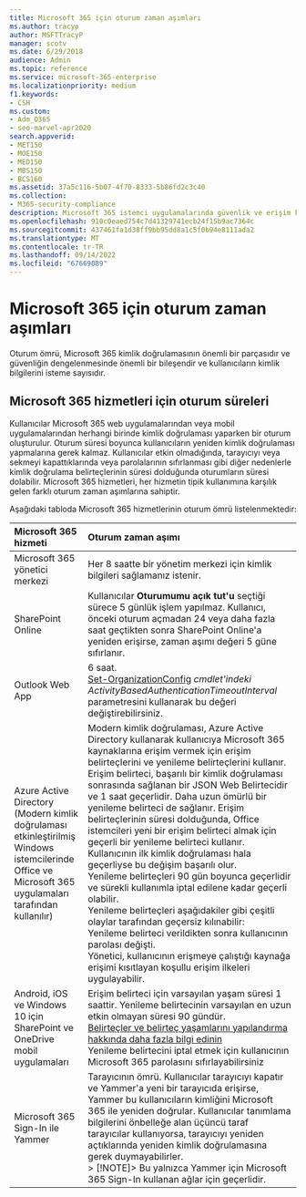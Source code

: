 ```yaml
---
title: Microsoft 365 için oturum zaman aşımları
ms.author: tracyp
author: MSFTTracyP
manager: scotv
ms.date: 6/29/2018
audience: Admin
ms.topic: reference
ms.service: microsoft-365-enterprise
ms.localizationpriority: medium
f1.keywords:
- CSH
ms.custom:
- Adm_O365
- seo-marvel-apr2020
search.appverid:
- MET150
- MOE150
- MED150
- MBS150
- BCS160
ms.assetid: 37a5c116-5b07-4f70-8333-5b86fd2c3c40
ms.collection:
- M365-security-compliance
description: Microsoft 365 istemci uygulamalarında güvenlik ve erişim kolaylığını dengelemek için oturum zaman aşımlarının nasıl kullanıldığını öğrenin.
ms.openlocfilehash: 910c0eaed754c7d41329741ecb24f15b9ac7364c
ms.sourcegitcommit: 437461fa1d38ff9bb95dd8a1c5f0b94e8111ada2
ms.translationtype: MT
ms.contentlocale: tr-TR
ms.lasthandoff: 09/14/2022
ms.locfileid: "67669089"
---
```

# <a name="session-timeouts-for-microsoft-365"></a>Microsoft 365 için oturum zaman aşımları

Oturum ömrü, Microsoft 365 kimlik doğrulamasının önemli bir parçasıdır ve güvenliğin dengelenmesinde önemli bir bileşendir ve kullanıcıların kimlik bilgilerini isteme sayısıdır.

## <a name="session-times-for-microsoft-365-services"></a>Microsoft 365 hizmetleri için oturum süreleri

Kullanıcılar Microsoft 365 web uygulamalarından veya mobil uygulamalarından herhangi birinde kimlik doğrulaması yaparken bir oturum oluşturulur. Oturum süresi boyunca kullanıcıların yeniden kimlik doğrulaması yapmalarına gerek kalmaz. Kullanıcılar etkin olmadığında, tarayıcıyı veya sekmeyi kapattıklarında veya parolalarının sıfırlanması gibi diğer nedenlerle kimlik doğrulama belirteçlerinin süresi dolduğunda oturumların süresi dolabilir. Microsoft 365 hizmetleri, her hizmetin tipik kullanımına karşılık gelen farklı oturum zaman aşımlarına sahiptir.

Aşağıdaki tabloda Microsoft 365 hizmetlerinin oturum ömrü listelenmektedir:

| Microsoft 365 hizmeti | Oturum zaman aşımı |
|:-----|:-----|
|Microsoft 365 yönetici merkezi  <br/> |Her 8 saatte bir yönetim merkezi için kimlik bilgileri sağlamanız istenir.  <br/> |
|SharePoint Online  <br/> |Kullanıcılar **Oturumumu açık tut'u** seçtiği sürece 5 günlük işlem yapılmaz. Kullanıcı, önceki oturum açmadan 24 veya daha fazla saat geçtikten sonra SharePoint Online'a yeniden erişirse, zaman aşımı değeri 5 güne sıfırlanır.  <br/> |
|Outlook Web App  <br/> |6 saat.  <br/> [Set-OrganizationConfig](/powershell/module/exchange/set-organizationconfig) _cmdlet'indeki ActivityBasedAuthenticationTimeoutInterval_ parametresini kullanarak bu değeri değiştirebilirsiniz.  <br/> |
|Azure Active Directory  <br/> (Modern kimlik doğrulaması etkinleştirilmiş Windows istemcilerinde Office ve Microsoft 365 uygulamaları tarafından kullanılır)  <br/> | Modern kimlik doğrulaması, Azure Active Directory kullanarak kullanıcıya Microsoft 365 kaynaklarına erişim vermek için erişim belirteçlerini ve yenileme belirteçlerini kullanır. Erişim belirteci, başarılı bir kimlik doğrulaması sonrasında sağlanan bir JSON Web Belirtecidir ve 1 saat geçerlidir. Daha uzun ömürlü bir yenileme belirteci de sağlanır. Erişim belirteçlerinin süresi dolduğunda, Office istemcileri yeni bir erişim belirteci almak için geçerli bir yenileme belirteci kullanır. Kullanıcının ilk kimlik doğrulaması hala geçerliyse bu değişim başarılı olur.  <br/>  Yenileme belirteçleri 90 gün boyunca geçerlidir ve sürekli kullanımla iptal edilene kadar geçerli olabilir.  <br/>  Yenileme belirteçleri aşağıdakiler gibi çeşitli olaylar tarafından geçersiz kılınabilir:  <br/>  Yenileme belirteci verildikten sonra kullanıcının parolası değişti.  <br/>  Yönetici, kullanıcının erişmeye çalıştığı kaynağa erişimi kısıtlayan koşullu erişim ilkeleri uygulayabilir.  <br/> |
|Android, iOS ve Windows 10 için SharePoint ve OneDrive mobil uygulamaları  <br/> |Erişim belirteci için varsayılan yaşam süresi 1 saattir. Yenileme belirtecinin varsayılan en uzun etkin olmayan süresi 90 gündür.  <br/> [Belirteçler ve belirteç yaşamlarını yapılandırma hakkında daha fazla bilgi edinin](/azure/active-directory/active-directory-configurable-token-lifetimes) <br/> Yenileme belirtecini iptal etmek için kullanıcının Microsoft 365 parolasını sıfırlayabilirsiniz  <br/> |
|Microsoft 365 Sign-In ile Yammer  <br/> |Tarayıcının ömrü. Kullanıcılar tarayıcıyı kapatır ve Yammer'a yeni bir tarayıcıda erişirse, Yammer bu kullanıcıların kimliğini Microsoft 365 ile yeniden doğrular. Kullanıcılar tanımlama bilgilerini önbelleğe alan üçüncü taraf tarayıcılar kullanıyorsa, tarayıcıyı yeniden açtıklarında yeniden kimlik doğrulamasına gerek duymayabilirler.  <br/> > [!NOTE]> Bu yalnızca Yammer için Microsoft 365 Sign-In kullanan ağlar için geçerlidir.           |